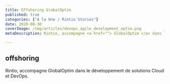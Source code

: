 ```yaml
---
title: Offshoring GlobalOptim
published: true
categories: ["A la Une / Rintio Stories"]
date: 2020-08-30
coverImage: /img/articles/devops_agile_development_optim.png
metaDescription: Rintio, accompagne <a href=""> GlobalOptim </a> dans le développement de solutions Cloud et DevOps.

---
```


## offshoring 

Rintio, accompagne GlobalOptim dans le développement de solutions Cloud et DevOps.
